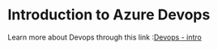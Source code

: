 # Introduction to Azure Devops
 
 Learn more about Devops through this link :[Devops - intro](https://github.com/ArjunRAj77/E-books/blob/main/DevOps/What%20is%20DevOps%20.pdf)
 

